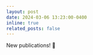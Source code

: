 ```yaml
---
layout: post
date: 2024-03-06 13:23:00-0400
inline: true
related_posts: false
---
```


New publications! :star2:

